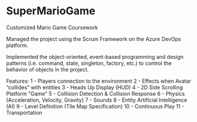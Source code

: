 # SuperMarioGame
Customized Mario Game Coursework

Managed the project using the Scrum Framework on the Azure DevOps platform.

Implemented the object-oriented, event-based programming and design patterns (i.e. command, state, singleton, factory, etc.) to control the behavior of objects in the project.

Features:
1 - Players connection to the environment
2 - Effects when Avatar “collides” with entities
3 - Heads Up Display (HUD)
4 - 2D Side Scrolling Platform "Game"
5 - Collision Detection & Collision Response
6 - Physics (Acceleration, Velocity, Gravity)
7 - Sounds
8 - Entity Artificial Intelligence (AI)
9 - Level Definition (Tile Map Specification)
10 - Continuous Play
11 - Transportation
